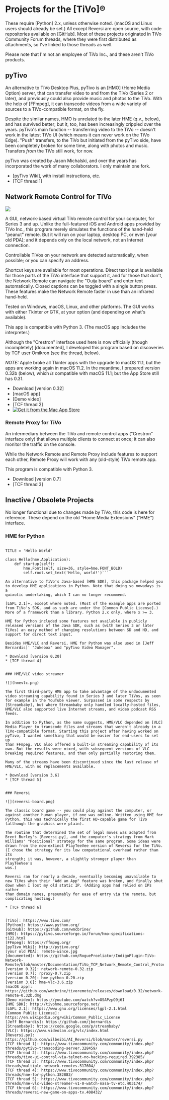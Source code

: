 Projects for the [TiVo]®
========================

These require [Python] 2.x, unless otherwise noted. (macOS and Linux 
users should already be set.) All except Reversi are open source, with 
code repositories available on [GitHub]. Most of these projects 
originated in TiVo Community Forum threads, where they were first 
distributed as attachments, so I've linked to those threads as well.

Please note that I'm not an employee of TiVo Inc., and these aren't
TiVo products.


pyTivo
------

An alternative to TiVo Desktop Plus, pyTivo is an [HMO] (Home Media 
Option) server, that can transfer video to and from the TiVo (Series 2 
or later), and previously could also provide music and photos to the 
TiVo. With the help of [FFmpeg], it can transcode videos from a wide 
variety of sources to a TiVo-compatible format, on the fly.

Despite the similar names, HMO is unrelated to the later HME (q.v.,
below), and has survived better; but it, too, has been increasingly
crippled over the years. pyTivo's main function -- transferring video to
the TiVo -- doesn't work in the latest TiVo UI (which means it can never
work on the TiVo Edge). "Push" transfers, to the TiVo but initiated from
the pyTivo side, have been completely broken for some time, along with
photos and music. Transfers _from_ the TiVo still work, for now.

pyTivo was created by Jason Michalski, and over the years has
incorporated the work of many collaborators. I only maintain one
fork.

* [pyTivo Wiki], with install instructions, etc.
* [TCF thread 1]


Network Remote Control for TiVo
-------------------------------

![](remote.jpg)

A GUI, network-based virtual TiVo remote control for your computer, for 
Series 3 and up. Unlike the full-featured iOS and Android apps provided 
by TiVo Inc., this program merely simulates the functions of the 
hand-held "peanut" remote. But it will run on your laptop, desktop PC, 
or even [your old PDA]; and it depends only on the local network, not an 
Internet connection.

Controllable TiVos on your network are detected automatically, when
possible; or you can specify an address.

Shortcut keys are available for most operations. Direct text input is
available for those parts of the TiVo interface that support it, and for
those that don't, the Network Remote can navigate the "Ouija board" and
enter text automatically. Closed captions can be toggled with a single
button press. These features make the Network Remote faster in use than
an infrared hand-held.

Tested on Windows, macOS, Linux, and other platforms. The GUI works with 
either Tkinter _or_ GTK, at your option (and depending on what's 
available).

This app is compatible with Python 3. (The macOS app includes the
interpreter.)

Although the "Crestron" interface used here is now officially (though 
incompletely) [documented], I developed this program based on 
discoveries by TCF user Omikron (see the thread, below).

*NOTE:* Apple broke all Tkinter apps with the upgrade to macOS 11.1, but 
the apps are working again in macOS 11.2. In the meantime, I prepared 
version 0.32b (below), which _is_ compatible with macOS 11.1; but the 
App Store still has 0.31.

* Download [version 0.32]
* [macOS app]
* [Demo video]
* [TCF thread 2]
* [![Get it from the Mac App Store](appstore.svg)](https://itunes.apple.com/us/app/network-remote-for-tivo/id914331224?ls=1&amp;mt=12)


### Remote Proxy for TiVo

An intermediary between the TiVo and remote control apps ("Crestron"
interface only) that allows multiple clients to connect at once; it can
also monitor the traffic on the console.

While the Network Remote and Remote Proxy include features to support
each other, Remote Proxy will work with any (old-style) TiVo remote
app.

This program is compatible with Python 3.

* Download [version 0.7]
* [TCF thread 3]


Inactive / Obsolete Projects
----------------------------

No longer functional due to changes made by TiVo, this code is here for
reference. These depend on the old "Home Media Extensions" ("HME")
interface.


### HME for Python

```import hme

TITLE = 'Hello World'

class Hello(hme.Application):
    def startup(self):
        hme.Font(self, size=36, style=hme.FONT_BOLD)
        self.root.set_text('Hello, world!')```

An alternative to TiVo's Java-based [HME SDK], this package helped you 
to develop HME applications in Python. Note that doing so nowadays is a 
quixotic undertaking, which I can no longer recommend.

[LGPL 2.1]+, except where noted. (Most of the example apps are ported 
from TiVo's SDK, and as such are under the [Common Public License].) 
More of a framework than a library. Python 2.x only, where x >= 3.

HME for Python included some features not available in publicly
released versions of the Java SDK, such as (with Series 3 or later
TiVos) an easy method of changing resolutions between SD and HD, and
support for direct text input.

Besides HME/VLC and Reversi, HME for Python was also used in [Jeff 
Bernardis]' "Jukebox" and "pyTivo Video Manager".

* Download [version 0.20]
* [TCF thread 4]


### HME/VLC video streamer

![](hmevlc.png)

The first third-party HME app to take advantage of the undocumented 
video streaming capability found in Series 3 and later TiVos, as seen 
for example in the YouTube viewer. Surpassed in some respects by 
[Streambaby], but where Streambaby only handled locally-hosted files, 
HME/VLC also supported live Internet streams, and video podcast RSS 
feeds.

In addition to Python, as the name suggests, HME/VLC depended on [VLC] 
Media Player to transcode files and streams that weren't already in a 
TiVo-compatible format. Starting this project after having worked on 
pyTivo, I wanted something that would be easier for end-users to set up 
than FFmpeg. VLC also offered a built-in streaming capability of its 
own. But the results were mixed, with subsequent versions of VLC 
breaking required features, and then only partially restoring them.

Many of the streams have been discontinued since the last release of
HME/VLC, with no replacements available.

* Download [version 3.6]
* [TCF thread 5]


### Reversi

![](reversi-board.png)

The classic board game -- you could play against the computer, or
against another human player, if one was online. Written using HME for
Python, this was technically the first HD-capable game for TiVo
(although the graphics were plain).

The routine that determined the set of legal moves was adapted from 
Brent Burley's [Reversi.py], and the computer's strategy from Mark 
Williams' "Positional" strategy for the same program. Some ideas were 
drawn from the now-extinct PlayTeeVee version of Reversi for the TiVo. 
(I chose the strategy for its low computational overhead rather than its 
strength; it was, however, a slightly stronger player than PlayTeeVee's 
was.)

Reversi ran for nearly a decade, eventually becoming unavailable to
new TiVos when their "Add an App" feature was broken, and finally shut
down when I lost my old static IP. (Adding apps had relied on IPs rather
than domain names, presumably for ease of entry via the remote, but
complicating hosting.)

* [TCF thread 6]


[TiVo]: https://www.tivo.com/
[Python]: https://www.python.org/
[GitHub]: https://github.com/wmcbrine/
[HMO]: https://pytivo.sourceforge.io/forum/hmo-specifications-t122.html
[FFmpeg]: https://ffmpeg.org/
[pyTivo Wiki]: http://pytivo.org/
[your old PDA]: remote-wince.jpg
[documented]: https://github.com/RogueProeliator/IndigoPlugin-TiVo-Network-Remote/blob/master/Documentation/TiVo_TCP_Network_Remote_Control_Protocol.pdf
[version 0.32]: network-remote-0.32.zip
[version 0.7]: rproxy-0.7.zip
[version 0.20]: hme-python-0.20.zip
[version 3.6]: hme-vlc-3.6.zip
[macOS app]: https://github.com/wmcbrine/tivoremote/releases/download/0.32/network-remote-0.32b.dmg
[Demo video]: https://youtube.com/watch?v=OSAPzpQ9j6I
[HME SDK]: http://tivohme.sourceforge.net/
[LGPL 2.1]: https://www.gnu.org/licenses/lgpl-2.1.html
[Common Public License]: https://en.wikipedia.org/wiki/Common_Public_License
[Jeff Bernardis]: https://github.com/jbernardis
[Streambaby]: https://code.google.com/p/streambaby/
[VLC]: https://www.videolan.org/vlc/index.html
[Reversi.py]: https://github.com/wilbeibi/AI_Reversi/blob/master/reversi.py
[TCF thread 1]: https://www.tivocommunity.com/community/index.php?threads/pytivo-transcoding-server.328459/
[TCF thread 2]: https://www.tivocommunity.com/community/index.php?threads/tivo-ui-control-via-telnet-no-hacking-required.392385/
[TCF thread 3]: https://www.tivocommunity.com/community/index.php?threads/multiple-network-remotes.517604/
[TCF thread 4]: https://www.tivocommunity.com/community/index.php?threads/hme-for-python.382883/
[TCF thread 5]: https://www.tivocommunity.com/community/index.php?threads/hme-vlc-video-streamer-v1-0-watch-nasa-tv-etc.403174/
[TCF thread 6]: https://www.tivocommunity.com/community/index.php?threads/reversi-new-game-on-apps-tv.408432/

